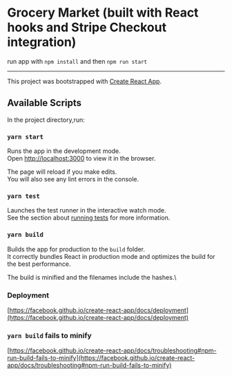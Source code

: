 # Grocery Market (built with React hooks and Stripe Checkout integration)

run app with `npm install` and then `npm run start`

---

This project was bootstrapped with [Create React App](https://github.com/facebook/create-react-app).

## Available Scripts

In the project directory,run:

### `yarn start`

Runs the app in the development mode.\
Open [http://localhost:3000](http://localhost:3000) to view it in the browser.

The page will reload if you make edits.\
You will also see any lint errors in the console.

### `yarn test`

Launches the test runner in the interactive watch mode.\
See the section about [running tests](https://facebook.github.io/create-react-app/docs/running-tests) for more information.

### `yarn build`

Builds the app for production to the `build` folder.\
It correctly bundles React in production mode and optimizes the build for the best performance.

The build is minified and the filenames include the hashes.\

### Deployment

[https://facebook.github.io/create-react-app/docs/deployment](https://facebook.github.io/create-react-app/docs/deployment)

### `yarn build` fails to minify

[https://facebook.github.io/create-react-app/docs/troubleshooting#npm-run-build-fails-to-minify](https://facebook.github.io/create-react-app/docs/troubleshooting#npm-run-build-fails-to-minify)
